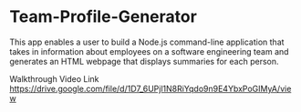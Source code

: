 # Team-Profile-Generator

This app enables a user to build a Node.js command-line application that takes in information about employees on a software engineering team 
and generates an HTML webpage that displays summaries for each person.


Walkthrough Video Link
https://drive.google.com/file/d/1D7_6UPjl1N8RiYqdo9n9E4YbxPoGIMyA/view
